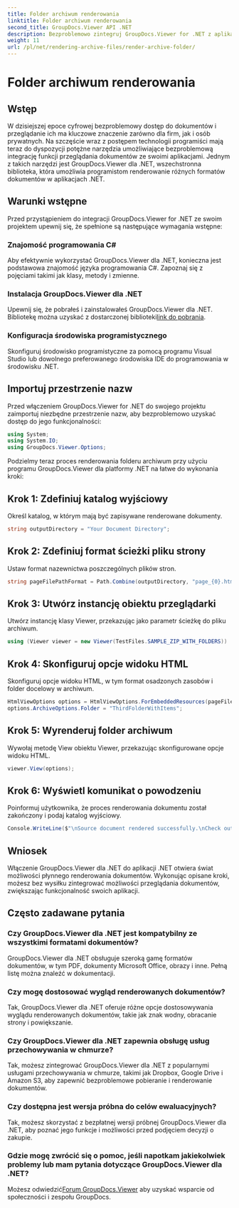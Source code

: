 ```yaml
---
title: Folder archiwum renderowania
linktitle: Folder archiwum renderowania
second_title: GroupDocs.Viewer API .NET
description: Bezproblemowo zintegruj GroupDocs.Viewer for .NET z aplikacjami .NET, aby uzyskać wydajne możliwości renderowania i przeglądania dokumentów.
weight: 11
url: /pl/net/rendering-archive-files/render-archive-folder/
---
```


# Folder archiwum renderowania

## Wstęp
W dzisiejszej epoce cyfrowej bezproblemowy dostęp do dokumentów i przeglądanie ich ma kluczowe znaczenie zarówno dla firm, jak i osób prywatnych. Na szczęście wraz z postępem technologii programiści mają teraz do dyspozycji potężne narzędzia umożliwiające bezproblemową integrację funkcji przeglądania dokumentów ze swoimi aplikacjami. Jednym z takich narzędzi jest GroupDocs.Viewer dla .NET, wszechstronna biblioteka, która umożliwia programistom renderowanie różnych formatów dokumentów w aplikacjach .NET.
## Warunki wstępne
Przed przystąpieniem do integracji GroupDocs.Viewer for .NET ze swoim projektem upewnij się, że spełnione są następujące wymagania wstępne:
### Znajomość programowania C#
Aby efektywnie wykorzystać GroupDocs.Viewer dla .NET, konieczna jest podstawowa znajomość języka programowania C#. Zapoznaj się z pojęciami takimi jak klasy, metody i zmienne.
### Instalacja GroupDocs.Viewer dla .NET
Upewnij się, że pobrałeś i zainstalowałeś GroupDocs.Viewer dla .NET. Bibliotekę można uzyskać z dostarczonej biblioteki[link do pobrania](https://releases.groupdocs.com/viewer/net/).
### Konfiguracja środowiska programistycznego
Skonfiguruj środowisko programistyczne za pomocą programu Visual Studio lub dowolnego preferowanego środowiska IDE do programowania w środowisku .NET.

## Importuj przestrzenie nazw
Przed włączeniem GroupDocs.Viewer for .NET do swojego projektu zaimportuj niezbędne przestrzenie nazw, aby bezproblemowo uzyskać dostęp do jego funkcjonalności:
```csharp
using System;
using System.IO;
using GroupDocs.Viewer.Options;
```

Podzielmy teraz proces renderowania folderu archiwum przy użyciu programu GroupDocs.Viewer dla platformy .NET na łatwe do wykonania kroki:
## Krok 1: Zdefiniuj katalog wyjściowy
Określ katalog, w którym mają być zapisywane renderowane dokumenty.
```csharp
string outputDirectory = "Your Document Directory";
```
## Krok 2: Zdefiniuj format ścieżki pliku strony
Ustaw format nazewnictwa poszczególnych plików stron.
```csharp
string pageFilePathFormat = Path.Combine(outputDirectory, "page_{0}.html");
```
## Krok 3: Utwórz instancję obiektu przeglądarki
Utwórz instancję klasy Viewer, przekazując jako parametr ścieżkę do pliku archiwum.
```csharp
using (Viewer viewer = new Viewer(TestFiles.SAMPLE_ZIP_WITH_FOLDERS))
```
## Krok 4: Skonfiguruj opcje widoku HTML
Skonfiguruj opcje widoku HTML, w tym format osadzonych zasobów i folder docelowy w archiwum.
```csharp
HtmlViewOptions options = HtmlViewOptions.ForEmbeddedResources(pageFilePathFormat);
options.ArchiveOptions.Folder = "ThirdFolderWithItems";
```
## Krok 5: Wyrenderuj folder archiwum
Wywołaj metodę View obiektu Viewer, przekazując skonfigurowane opcje widoku HTML.
```csharp
viewer.View(options);
```
## Krok 6: Wyświetl komunikat o powodzeniu
Poinformuj użytkownika, że proces renderowania dokumentu został zakończony i podaj katalog wyjściowy.
```csharp
Console.WriteLine($"\nSource document rendered successfully.\nCheck output in {outputDirectory}.");
```

## Wniosek
Włączenie GroupDocs.Viewer dla .NET do aplikacji .NET otwiera świat możliwości płynnego renderowania dokumentów. Wykonując opisane kroki, możesz bez wysiłku zintegrować możliwości przeglądania dokumentów, zwiększając funkcjonalność swoich aplikacji.
## Często zadawane pytania
### Czy GroupDocs.Viewer dla .NET jest kompatybilny ze wszystkimi formatami dokumentów?
GroupDocs.Viewer dla .NET obsługuje szeroką gamę formatów dokumentów, w tym PDF, dokumenty Microsoft Office, obrazy i inne. Pełną listę można znaleźć w dokumentacji.
### Czy mogę dostosować wygląd renderowanych dokumentów?
Tak, GroupDocs.Viewer dla .NET oferuje różne opcje dostosowywania wyglądu renderowanych dokumentów, takie jak znak wodny, obracanie strony i powiększanie.
### Czy GroupDocs.Viewer dla .NET zapewnia obsługę usług przechowywania w chmurze?
Tak, możesz zintegrować GroupDocs.Viewer dla .NET z popularnymi usługami przechowywania w chmurze, takimi jak Dropbox, Google Drive i Amazon S3, aby zapewnić bezproblemowe pobieranie i renderowanie dokumentów.
### Czy dostępna jest wersja próbna do celów ewaluacyjnych?
Tak, możesz skorzystać z bezpłatnej wersji próbnej GroupDocs.Viewer dla .NET, aby poznać jego funkcje i możliwości przed podjęciem decyzji o zakupie.
### Gdzie mogę zwrócić się o pomoc, jeśli napotkam jakiekolwiek problemy lub mam pytania dotyczące GroupDocs.Viewer dla .NET?
 Możesz odwiedzić[Forum GroupDocs.Viewer](https://forum.groupdocs.com/c/viewer/9) aby uzyskać wsparcie od społeczności i zespołu GroupDocs.
